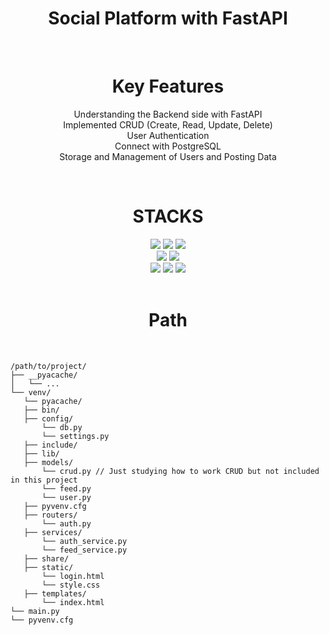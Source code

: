 <div align="center">
  <h1> Social Platform with FastAPI </h1>
</div>
<br>
<div align="center">
  <h1>Key Features</h1>
</div>
<div align="center">
  <ul style="list-style-type: none; padding: 0;">
   <div align="center">
    <li>Understanding the Backend side with FastAPI </li>
    <li>Implemented CRUD (Create, Read, Update, Delete) </li>
    <li>User Authentication</li>
    <li>Connect with PostgreSQL</li>
    <li>Storage and Management of Users and Posting Data</li>
   </div>
  </ul>
</div>

<br>
<div align=center><h1>STACKS</h1></div>
<div align=center> 
  <img src="https://img.shields.io/badge/python-3776AB?style=for-the-badge&logo=python&logoColor=white"> 
  <img src="https://img.shields.io/badge/fastapi-009688?style=for-the-badge&logo=FastAPI&logoColor=white"> 
  <img src="https://img.shields.io/badge/postgresql-4169E1?style=for-the-badge&logo=postgresql&logoColor=white">
  <br>
  
  <img src="https://img.shields.io/badge/html5-E34F26?style=for-the-badge&logo=html5&logoColor=white"> 
  <img src="https://img.shields.io/badge/css-1572B6?style=for-the-badge&logo=css3&logoColor=white"> 
  <br>
  
  <img src="https://img.shields.io/badge/github-181717?style=for-the-badge&logo=github&logoColor=white">
  <img src="https://img.shields.io/badge/git-F05032?style=for-the-badge&logo=git&logoColor=white">
  <img src="https://img.shields.io/badge/fontawesome-339AF0?style=for-the-badge&logo=fontawesome&logoColor=white">
  <br>
</div>
<br>

<div align="center">
  <h1>Path</h1>
</div>
<br>

 ```
/path/to/project/
├── __pyacache/
│   └── ...
└── venv/
    └── pyacache/
    ├── bin/
    ├── config/
        └── db.py
        └── settings.py
    ├── include/
    ├── lib/
    ├── models/
        └── crud.py // Just studying how to work CRUD but not included in this project
        └── feed.py
        └── user.py 
    ├── pyvenv.cfg
    ├── routers/
        └── auth.py 
    ├── services/
        └── auth_service.py
        └── feed_service.py 
    ├── share/
    ├── static/
        └── login.html
        └── style.css 
    ├── templates/
        └── index.html
 └── main.py
 └── pyvenv.cfg

```

